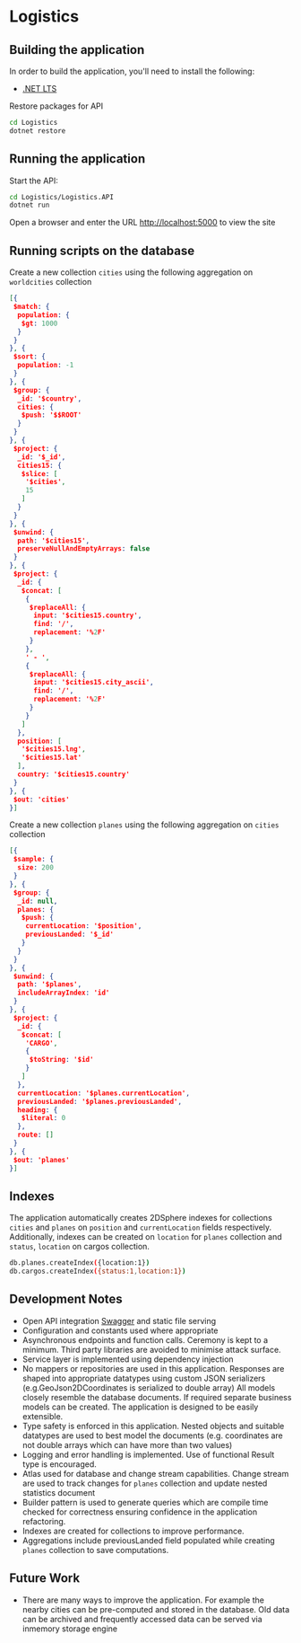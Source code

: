 # Logistics

## Building the application

In order to build the application, you'll need to install the following:

- [.NET LTS](https://www.microsoft.com/net/download)


Restore packages for API

```bash
cd Logistics
dotnet restore
```

## Running the application

Start the API:

```bash
cd Logistics/Logistics.API
dotnet run
```

Open a browser and enter the URL [http://localhost:5000](http://localhost:5000) to view the site

## Running scripts on the database

Create a new collection `cities` using the following aggregation on `worldcities` collection


```json
[{
 $match: {
  population: {
   $gt: 1000
  }
 }
}, {
 $sort: {
  population: -1
 }
}, {
 $group: {
  _id: '$country',
  cities: {
   $push: '$$ROOT'
  }
 }
}, {
 $project: {
  _id: '$_id',
  cities15: {
   $slice: [
    '$cities',
    15
   ]
  }
 }
}, {
 $unwind: {
  path: '$cities15',
  preserveNullAndEmptyArrays: false
 }
}, {
 $project: {
  _id: {
   $concat: [
    {
     $replaceAll: {
      input: '$cities15.country',
      find: '/',
      replacement: '%2F'
     }
    },
    ' - ',
    {
     $replaceAll: {
      input: '$cities15.city_ascii',
      find: '/',
      replacement: '%2F'
     }
    }
   ]
  },
  position: [
   '$cities15.lng',
   '$cities15.lat'
  ],
  country: '$cities15.country'
 }
}, {
 $out: 'cities'
}]
```

Create a new collection `planes` using the following aggregation on `cities` collection

```json
[{
 $sample: {
  size: 200
 }
}, {
 $group: {
  _id: null,
  planes: {
   $push: {
    currentLocation: '$position',
    previousLanded: '$_id'
   }
  }
 }
}, {
 $unwind: {
  path: '$planes',
  includeArrayIndex: 'id'
 }
}, {
 $project: {
  _id: {
   $concat: [
    'CARGO',
    {
     $toString: '$id'
    }
   ]
  },
  currentLocation: '$planes.currentLocation',
  previousLanded: '$planes.previousLanded',
  heading: {
   $literal: 0
  },
  route: []
 }
}, {
 $out: 'planes'
}]

```
## Indexes

The application automatically creates 2DSphere indexes for collections `cities` and `planes` on `position` and `currentLocation` fields respectively.
Additionally, indexes can be created on `location`  for `planes` collection and `status`, `location` on cargos collection.

```bash
db.planes.createIndex({location:1})
db.cargos.createIndex({status:1,location:1})
```
## Development Notes
- Open API integration [Swagger](http://localhost:5000/swagger/index.html) and static file serving
- Configuration and constants used where appropriate
- Asynchronous endpoints and function calls. Ceremony is kept to a minimum. Third party libraries are avoided to minimise attack surface.
- Service layer is implemented using dependency injection
- No mappers or repositories are used in this application. Responses are shaped into appropriate datatypes using custom JSON serializers (e.g.GeoJson2DCoordinates is serialized to double array) All models closely resemble the database documents. If required separate business models can be created. The application is designed to be easily extensible.
- Type safety is enforced in this application. Nested objects and suitable datatypes are used to best model the documents (e.g. coordinates are not double arrays which can have more than two values)
- Logging and error handling is implemented. Use of functional Result type is encouraged.
- Atlas used for database and change stream capabilities. Change stream are used to track changes for `planes` collection and update nested statistics document
- Builder pattern is used to generate queries which are compile time checked for correctness ensuring confidence in the application refactoring.
- Indexes are created for collections to improve performance.
-	Aggregations include previousLanded field populated while creating `planes` collection to save computations.

## Future Work
- There are many ways to improve the application. For example the nearby cities can be pre-computed and stored in the database. Old data can be archived and frequently accessed data can be served via inmemory storage engine
